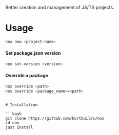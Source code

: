 Better creation and management of JS/TS projects.

# Usage

```bash
nox new <project-name>
```

#### Set package.json version

```bash
nox set-version <version>
```

#### Override a package

```bash
nox override <path>
nox override <package_name>=<path>
```

```

# Installation

```bash
git clone https://github.com/kurtbuilds/nox
cd nox
just install
```